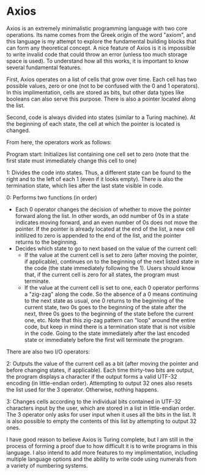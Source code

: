 # Axios
Axios is an extremely minimalistic programming language with two core operations. Its name comes from the Greek origin of the word "axiom", and this language is my attempt to explore the fundamental building blocks that can form any theoretical concept. A nice feature of Axios is it is impossible to write invalid code that could throw an error (unless too much storage space is used). To understand how all this works, it is important to know several fundamental features.

First, Axios operates on a list of cells that grow over time. Each cell has two possible values, zero or one (not to be confused with the 0 and 1 operators). In this implimentation, cells are stored as bits, but other data types like booleans can also serve this purpose. There is also a pointer located along the list.

Second, code is always divided into states (similar to a Turing machine). At the beginning of each state, the cell at which the pointer is located is changed.

From here, the operators work as follows:

Program start: Initializes list containing one cell set to zero (note that the first state must immediately change this cell to one)

1: Divides the code into states. Thus, a different state can be found to the right and to the left of each 1 (even if it looks empty). There is also the termination state, which lies after the last state visible in code. 

0: Performs two functions (in order)
* Each 0 operator changes the decision of whether to move the pointer forward along the list. In other words, an odd number of 0s in a state indicates moving forward, and an even number of 0s does not move the pointer. If the pointer is already located at the end of the list, a new cell initilized to zero is appended to the end of the list, and the pointer returns to the beginning.
* Decides which state to go to next based on the value of the current cell:
  * If the value at the current cell is set to zero (after moving the pointer, if applicable), continues on to the beginning of the next listed state in the code (the state immediately following the 1). Users should know that, if the current cell is zero for all states, the program must terminate.
  * If the value at the current cell is set to one, each 0 operator performs a "zig-zag" along the code. So the absence of a 0 means continuing to the next state as usual, one 0 returns to the beginning of the current state, two 0s goes to the beginning of the state after the next, three 0s goes to the beginning of the state before the current one, etc. Note that this zig-zag pattern can "loop" around the entire code, but keep in mind there is a termination state that is not visible in the code. Going to the state immediately after the last encoded state or immediately before the first will terminate the program.

There are also two I/O operators:

2: Outputs the value of the current cell as a bit (after moving the pointer and before changing states, if applicable). Each time thirty-two bits are output, the program displays a character if the output forms a valid UTF-32 encoding (in little-endian order). Attempting to output 32 ones also resets the list used for the 3 operator. Otherwise, nothing happens.

3: Changes cells according to the individual bits contained in UTF-32 characters input by the user, which are stored in a list in little-endian order. The 3 operator only asks for user input when it uses all the bits in the list. It is also possible to empty the contents of this list by attempting to output 32 ones.

I have good reason to believe Axios is Turing complete, but I am still in the process of forming a proof due to how difficult it is to write programs in this language. I also intend to add more features to my implimentation, including multiple language options and the ability to write code using numerals from a variety of numbering systems.
